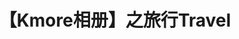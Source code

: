 ---
title: 【Kmore相册】之旅行Travel
layout: gallery
albums: [
["https://img.500px.me/photo/64439c2634562ac2746010cb5bd292184/1155be206b7e45bab0308f09ec1d0394.jpg!p4","201603thailand_1
【EXIF】曝光时间:1/90 sec|焦距:79.0|光圈:F5.7|ISO:320|相机型号:Canon EOS 600D|镜头:EF-S18-135mm f/3.5-5.6 IS|拍摄时间:2016-02-23 12:02|"],
["https://img.500px.me/photo/64439c2634562ac2746010cb5bd292184/60f8bd5ff3364ca3a73011a8ba7334b9.jpg!p4","201603thailand_2
【EXIF】曝光时间:1/1577 sec|焦距:4.28|光圈:F2.4|ISO:50|相机型号:iPhone 4S|镜头:iPhone 4S back camera 4.28mm f/2.4|拍摄时间:2016-02-20 10:45|"],
["https://img.500px.me/photo/64439c2634562ac2746010cb5bd292184/0611e3408d3a44419af39ef541e88fad.jpg!p4","201603thailand_3
【EXIF】曝光时间:1/120 sec|焦距:4.28|光圈:F2.4|ISO:64|相机型号:iPhone 4S|镜头:iPhone 4S back camera 4.28mm f/2.4|拍摄时间:2016-02-21 17:22|"],
["https://img.500px.me/photo/64439c2634562ac2746010cb5bd292184/f266e7ea7459461f8b7553f48a36a3f8.jpg!p4","Charging Bull
【EXIF】曝光时间:1/60 sec|焦距:4.25|光圈:F1.8|ISO:125|相机型号:iPhone XS Max|镜头:iPhone XS Max back dual camera 4.25mm f/1.8|拍摄时间:2018-11-16 15:35|"],
["https://img.500px.me/photo/64439c2634562ac2746010cb5bd292184/784b2a3f837f4b508600db88b93cd908.jpg!p4","女神像轮渡
【EXIF】曝光时间:1/3185 sec|焦距:4.25|光圈:F1.8|ISO:25|相机型号:iPhone XS Max|镜头:iPhone XS Max back dual camera 4.25mm f/1.8|拍摄时间:2018-11-17 08:52|"],
["https://img.500px.me/photo/64439c2634562ac2746010cb5bd292184/bdfe29f476824d909a42a4be5bcf5920.jpg!p4","纽交所
【EXIF】曝光时间:1/60 sec|焦距:4.25|光圈:F1.8|ISO:125|相机型号:iPhone XS Max|镜头:iPhone XS Max back dual camera 4.25mm f/1.8|拍摄时间:2018-11-16 15:53|"],
["https://img.500px.me/photo/64439c2634562ac2746010cb5bd292184/f0c0e6c47ca04d59aebfee294f9e5db1.jpg!p4","女神像真小
【EXIF】曝光时间:1/695 sec|焦距:6.0|光圈:F2.4|ISO:16|相机型号:iPhone XS Max|镜头:iPhone XS Max back dual camera 6mm f/2.4|拍摄时间:2018-11-17 08:57|"],
["https://img.500px.me/photo/64439c2634562ac2746010cb5bd292184/5f760dec679f4b74a2988d1349c4d01d.jpg!p4","百老汇
【EXIF】曝光时间:1/121 sec|焦距:4.25|光圈:F1.8|ISO:50|相机型号:iPhone XS Max|镜头:iPhone XS Max back dual camera 4.25mm f/1.8|拍摄时间:2018-11-17 14:46|"],
["https://img.500px.me/photo/64439c2634562ac2746010cb5bd292184/20b918892e1544d997a2c0225a74d106.jpg!p4","一个应该很有名的焦糖
【EXIF】曝光时间:1/835 sec|焦距:4.25|光圈:F1.8|ISO:25|相机型号:iPhone XS Max|镜头:iPhone XS Max back dual camera 4.25mm f/1.8|拍摄时间:2018-11-18 08:37|"],
["https://img.500px.me/photo/64439c2634562ac2746010cb5bd292184/bf446282eae646c485b1251531b16343.jpg!p4","帝国大厦之巅2
【EXIF】曝光时间:1/749 sec|焦距:6.0|光圈:F2.4|ISO:16|相机型号:iPhone XS Max|镜头:iPhone XS Max back dual camera 6mm f/2.4|拍摄时间:2018-11-18 09:38|"],
["https://img.500px.me/photo/64439c2634562ac2746010cb5bd292184/a6159df904e042189dacae96bce30c37.jpg!p4","帝国大厦之巅
【EXIF】曝光时间:1/1011 sec|焦距:4.25|光圈:F1.8|ISO:25|相机型号:iPhone XS Max|镜头:iPhone XS Max back camera 4.25mm f/1.8|拍摄时间:2018-11-18 08:53|"],
["https://img.500px.me/photo/64439c2634562ac2746010cb5bd292184/ed2d95a7d74e4d3eb44b78651639ea47.jpg!p4","假装看了phantom
【EXIF】曝光时间:1/122 sec|焦距:6.0|光圈:F2.4|ISO:100|相机型号:iPhone XS Max|镜头:iPhone XS Max back dual camera 6mm f/2.4|拍摄时间:2018-11-18 12:34|"],
["https://img.500px.me/photo/64439c2634562ac2746010cb5bd292184/cff18255a2b046488fd632732febe9c7.jpg!p4","时代广场
【EXIF】曝光时间:1/894 sec|焦距:4.25|光圈:F1.8|ISO:25|相机型号:iPhone XS Max|镜头:iPhone XS Max back dual camera 4.25mm f/1.8|拍摄时间:2018-11-18 13:13|"],
["https://img.500px.me/photo/64439c2634562ac2746010cb5bd292184/b3b0c1dc5e7c4c8aaf600ad610a5c8ad.jpg!p4","布鲁克林大桥
【EXIF】曝光时间:1/313 sec|焦距:6.0|光圈:F2.4|ISO:16|相机型号:iPhone XS Max|镜头:iPhone XS Max back dual camera 6mm f/2.4|拍摄时间:2018-11-17 10:19|"],
["https://img.500px.me/photo/64439c2634562ac2746010cb5bd292184/59d83b3ed26d49209657775339ef182f.jpg!p4","加拿大上空的冰渣
【EXIF】曝光时间:1/151 sec|焦距:4.25|光圈:F1.8|ISO:25|相机型号:iPhone XS Max|镜头:iPhone XS Max back dual camera 4.25mm f/1.8|拍摄时间:2018-11-17 00:41|"],
["https://img.500px.me/photo/64439c2634562ac2746010cb5bd292184/15c5093848394fb6b5d5b48bacb22abb.jpg!p4","出发，浦东"],
["https://img.500px.me/photo/64439c2634562ac2746010cb5bd292184/0206805efc564e08b5c6e929696713a4.jpg!p4","布鲁克林大桥2
【EXIF】曝光时间:1/461 sec|焦距:6.0|光圈:F2.4|ISO:16|相机型号:iPhone XS Max|镜头:iPhone XS Max back dual camera 6mm f/2.4|拍摄时间:2018-11-17 10:22|"],
["https://img.500px.me/photo/64439c2634562ac2746010cb5bd292184/ff4ab9ffaee14c3085d66c06be8c8f26.jpg!p4","16个小时终于飞到了
【EXIF】曝光时间:1/54 sec|焦距:4.25|光圈:F1.8|ISO:320|相机型号:iPhone XS Max|镜头:iPhone XS Max back dual camera 4.25mm f/1.8|拍摄时间:2018-11-17 01:37|"],
["https://img.500px.me/photo/64439c2634562ac2746010cb5bd292184/0a5465957fbc490ea4f293d8f4fe117e.jpg!p4","茫茫的雪
【EXIF】曝光时间:1/2160 sec|焦距:4.25|光圈:F1.8|ISO:25|相机型号:iPhone XS Max|镜头:iPhone XS Max back dual camera 4.25mm f/1.8|拍摄时间:2018-11-17 01:43|"],
["https://img.500px.me/photo/64439c2634562ac2746010cb5bd292184/06618b2f8f1045c1892cbc2610426b8e.jpg!p4","曼谷素万那普机场
【EXIF】曝光时间:0.02 sec|焦距:4.25|光圈:F1.8|ISO:160|相机型号:iPhone XS Max|镜头:iPhone XS Max back dual camera 4.25mm f/1.8|拍摄时间:2020-01-01 16:19|"],
["https://img.500px.me/photo/64439c2634562ac2746010cb5bd292184/a992cd3aaea74213802350caeb311e99.jpg!p4","IconSiam跨年
【EXIF】曝光时间:0.04 sec|焦距:4.25|光圈:F1.8|ISO:640|相机型号:iPhone XS Max|镜头:iPhone XS Max back dual camera 4.25mm f/1.8|拍摄时间:2020-01-01 00:09|"],
["https://img.500px.me/photo/64439c2634562ac2746010cb5bd292184/f93a159728c346f38ceb50116d144398.jpg!p4","芭提雅沙滩
【EXIF】曝光时间:0.02 sec|焦距:4.25|光圈:F1.8|ISO:200|相机型号:iPhone XS Max|镜头:iPhone XS Max back dual camera 4.25mm f/1.8|拍摄时间:2019-12-28 18:19|"],
["https://img.500px.me/photo/64439c2634562ac2746010cb5bd292184/a76e7099e23b4545a7fdf3ea49a7066b.jpg!p4","格兰岛自拍
【EXIF】曝光时间:1/673 sec|焦距:2.87|光圈:F2.2|ISO:16|相机型号:iPhone XS Max|镜头:iPhone XS Max front camera 2.87mm f/2.2|拍摄时间:2019-12-30 11:46|"],
["https://img.500px.me/photo/64439c2634562ac2746010cb5bd292184/e2bfbf3732484b3e80b9ba9b674d872c.jpg!p4","芭提雅Beach road
【EXIF】曝光时间:1/1282 sec|焦距:4.25|光圈:F1.8|ISO:25|相机型号:iPhone XS Max|镜头:iPhone XS Max back dual camera 4.25mm f/1.8|拍摄时间:2019-12-30 08:57|"],
["https://img.500px.me/photo/64439c2634562ac2746010cb5bd292184/b3f8677f9384430dbffc4fc9a5e6e7f9.jpg!p4","无题
【EXIF】拍摄时间:2019-12-31 11:49|"],
]
---